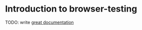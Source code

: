 # Introduction to browser-testing

TODO: write [great documentation](http://jacobian.org/writing/great-documentation/what-to-write/)
